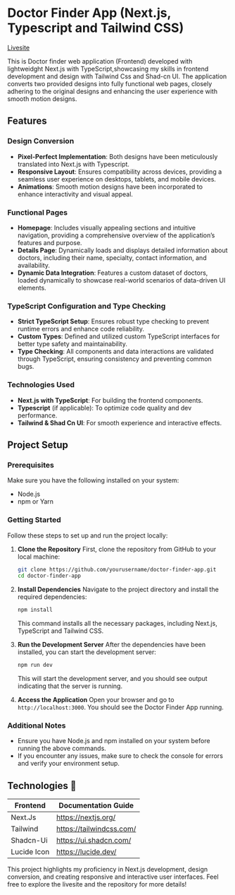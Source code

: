 # Doctor Finder App (Next.js, Typescript and Tailwind CSS)

[Livesite](https://course-management-react-frontend.vercel.app/)

This is Doctor finder web application (Frontend) developed with lightweidght Next.js with TypeScript,showcasing my skills in frontend development and design with Tailwind Css and Shad-cn UI. The application converts two provided designs into fully functional web pages, closely adhering to the original designs and enhancing the user experience with smooth motion designs.

## Features

### Design Conversion
- **Pixel-Perfect Implementation**: Both designs have been meticulously translated into Next.js with Typescript.
- **Responsive Layout**: Ensures compatibility across devices, providing a seamless user experience on desktops, tablets, and mobile devices.
- **Animations**: Smooth motion designs have been incorporated to enhance interactivity and visual appeal.

### Functional Pages
- **Homepage**: Includes visually appealing sections and intuitive navigation, providing a comprehensive overview of the application’s features and purpose.
- **Details Page**: Dynamically loads and displays detailed information about doctors, including their name, specialty, contact information, and availability.
- **Dynamic Data Integration**: Features a custom dataset of doctors, loaded dynamically to showcase real-world scenarios of data-driven UI elements.

### TypeScript Configuration and Type Checking
- **Strict TypeScript Setup**: Ensures robust type checking to prevent runtime errors and enhance code reliability.
- **Custom Types**: Defined and utilized custom TypeScript interfaces for better type safety and maintainability.
- **Type Checking**: All components and data interactions are validated through TypeScript, ensuring consistency and preventing common bugs.

### Technologies Used
- **Next.js with TypeScript**: For building the frontend components.
- **Typescript** (if applicable): To optimize code quality and dev performance.
- **Tailwind & Shad Cn UI**: For smooth experience and interactive effects.


## Project Setup

### Prerequisites
Make sure you have the following installed on your system:
- Node.js
- npm or Yarn

### Getting Started
Follow these steps to set up and run the project locally:

1. **Clone the Repository**
   First, clone the repository from GitHub to your local machine:

   ```bash
   git clone https://github.com/yourusername/doctor-finder-app.git
   cd doctor-finder-app
   ```

2. **Install Dependencies**
   Navigate to the project directory and install the required dependencies:

   ```bash
   npm install
   ```
   This command installs all the necessary packages, including Next.js, TypeScript and Tailwind CSS.

3. **Run the Development Server**
   After the dependencies have been installed, you can start the development server:

   ```bash
   npm run dev
   ```
   This will start the development server, and you should see output indicating that the server is running.

4. **Access the Application**
   Open your browser and go to `http://localhost:3000`. You should see the Doctor Finder App running.

### Additional Notes
- Ensure you have Node.js and npm installed on your system before running the above commands.
- If you encounter any issues, make sure to check the console for errors and verify your environment setup.

## Technologies 🚩

| Frontend | Documentation Guide |
| ------ | ------ |
| Next.Js | https://nextjs.org/|
| Tailwind | https://tailwindcss.com/ |
| Shadcn-Ui |https://ui.shadcn.com/|
| Lucide Icon | https://lucide.dev/ |


This project highlights my proficiency in Next.js development, design conversion, and creating responsive and interactive user interfaces. Feel free to explore the livesite and the repository for more details!


